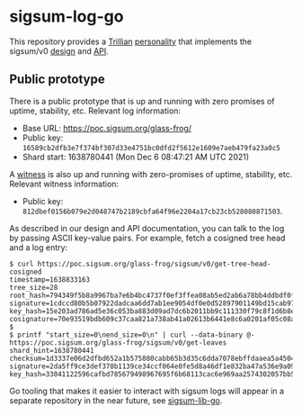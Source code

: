 # sigsum-log-go
This repository provides a
	[Trillian](https://transparency.dev/#trillian)
	[personality](https://github.com/google/trillian/blob/master/docs/Personalities.md)
that implements the sigsum/v0
	[design](https://git.sigsum.org/sigsum/tree/doc/design.md)
and
	[API](https://git.sigsum.org/sigsum/tree/doc/api.md).

## Public prototype
There is a public prototype that is up and running with zero promises of uptime,
stability, etc.  Relevant log information:

- Base URL: https://poc.sigsum.org/glass-frog/
- Public key: `16589cb2dfb3e7f374bf307d33e4751bc0dfd2f5612e1609e7aeb479fa23a0c5`
- Shard start: 1638780441 (Mon Dec 6 08:47:21 AM UTC 2021)

A [witness](https://github.com/sigsum/sigsum-witness-py) is also up and running
with zero-promises of uptime, stability, etc.  Relevant witness information:

- Public key: `812dbef0156b079e2d048747b2189cbfa64f96e2204a17cb23cb528080871503`.

As described in our design and API documentation, you can talk to the log by
passing ASCII key-value pairs.  For example, fetch a cosigned tree head and a
log entry:
```
$ curl https://poc.sigsum.org/glass-frog/sigsum/v0/get-tree-head-cosigned
timestamp=1638833163
tree_size=28
root_hash=794349f5b8a9967ba7e6b4bc4737f0ef3ffea08ab5ed2ab6a78bb4ddbdf0f91d
signature=1cdccd80b5b07922dadcaa6dd7ab1ee9054df0e0d52897901149bd15cab979ba1c17a111a85cfc7c77130492ecb166605227fd23ff7a5396f9ef72d64232ad00
key_hash=15e203ad786ad5e36c053ba883d09ad7dc6b2011bb9c111330f79c8f1d6b8e69
cosignature=70e93519bdb609c37caa821a738ab41a02613b6441e8c6a0201af05c08a332fea292f8454d3a600897802275982ad09f3fa91ac8d434aca5cca763c757dffa0b
$
$ printf "start_size=0\nend_size=0\n" | curl --data-binary @- https://poc.sigsum.org/glass-frog/sigsum/v0/get-leaves
shard_hint=1638780441
checksum=1d3337e06d2dfbd652a1b575880cabb65b3d35c6dda7078ebffdaaea5a450494
signature=2da5ff9ce3def370b1139ce34ccf064e0fe5d8a46df1e832ba47a536e9a098fdfedc00a4d1e99832043883ff2e91472f8998320243b071eccbee093bf04c9002
key_hash=33041122596cafbd785679498967695f6b68113cac6e969aa2574302057bb5ec
```

Go tooling that makes it easier to interact with sigsum logs will appear in a
separate repository in the near future, see
	[sigsum-lib-go](https://git.sigsum.org/sigsum-lib-go/).
